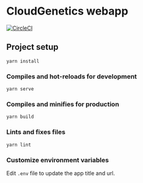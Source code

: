 # CloudGenetics webapp

[![CircleCI](https://circleci.com/gh/cloudgenetics/webapp.svg?style=svg)](https://circleci.com/gh/cloudgenetics/webapp)


## Project setup
```
yarn install
```

### Compiles and hot-reloads for development
```
yarn serve
```

### Compiles and minifies for production
```
yarn build
```

### Lints and fixes files
```
yarn lint
```

### Customize environment variables

Edit `.env` file to update the app title and url.
